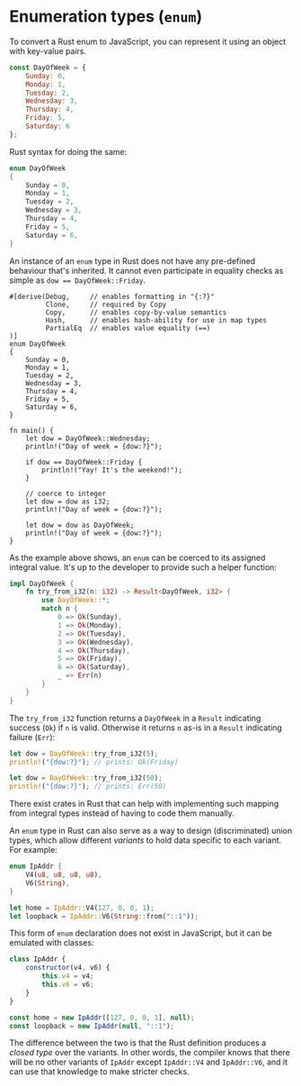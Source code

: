 # Enumeration types (`enum`)

To convert a Rust enum to JavaScript, you can represent it using an object with key-value pairs.

```js
const DayOfWeek = {
    Sunday: 0,
    Monday: 1,
    Tuesday: 2,
    Wednesday: 3,
    Thursday: 4,
    Friday: 5,
    Saturday: 6
};
```

Rust syntax for doing the same:

```rust
enum DayOfWeek
{
    Sunday = 0,
    Monday = 1,
    Tuesday = 2,
    Wednesday = 3,
    Thursday = 4,
    Friday = 5,
    Saturday = 6,
}
```

An instance of an `enum` type in Rust does not have any pre-defined behaviour that's inherited. It cannot even participate in equality checks as simple as `dow == DayOfWeek::Friday`.<!-- To bring it somewhat on par in function with an `enum` in C#, use [the `#derive` attribute][derive] to automatically have macros implement the commonly needed functionality:-->

```rust,does_not_compile
#[derive(Debug,     // enables formatting in "{:?}"
         Clone,     // required by Copy
         Copy,      // enables copy-by-value semantics
         Hash,      // enables hash-ability for use in map types
         PartialEq  // enables value equality (==)
)]
enum DayOfWeek
{
    Sunday = 0,
    Monday = 1,
    Tuesday = 2,
    Wednesday = 3,
    Thursday = 4,
    Friday = 5,
    Saturday = 6,
}

fn main() {
    let dow = DayOfWeek::Wednesday;
    println!("Day of week = {dow:?}");

    if dow == DayOfWeek::Friday {
        println!("Yay! It's the weekend!");
    }

    // coerce to integer
    let dow = dow as i32;
    println!("Day of week = {dow:?}");

    let dow = dow as DayOfWeek;
    println!("Day of week = {dow:?}");
}
```

As the example above shows, an `enum` can be coerced to its assigned integral value.<!--, but the opposite is not possible as in C# (although that sometimes has the downside in C#/.NET that an `enum` instance can hold an unrepresented value). Instead,--> It's up to the developer to provide such a helper function:

```rust
impl DayOfWeek {
    fn try_from_i32(n: i32) -> Result<DayOfWeek, i32> {
        use DayOfWeek::*;
        match n {
            0 => Ok(Sunday),
            1 => Ok(Monday),
            2 => Ok(Tuesday),
            3 => Ok(Wednesday),
            4 => Ok(Thursday),
            5 => Ok(Friday),
            6 => Ok(Saturday),
            _ => Err(n)
        }
    }
}
```

The `try_from_i32` function returns a `DayOfWeek` in a `Result` indicating success (`Ok`) if `n` is valid. Otherwise it returns `n` as-is in a `Result` indicating failure (`Err`):

```rust
let dow = DayOfWeek::try_from_i32(5);
println!("{dow:?}"); // prints: Ok(Friday)

let dow = DayOfWeek::try_from_i32(50);
println!("{dow:?}"); // prints: Err(50)
```

There exist crates in Rust that can help with implementing such mapping from integral types instead of having to code them manually.

An `enum` type in Rust can also serve as a way to design (discriminated) union types, which allow different _variants_ to hold data specific to each variant.
For example:

```rust
enum IpAddr {
    V4(u8, u8, u8, u8),
    V6(String),
}

let home = IpAddr::V4(127, 0, 0, 1);
let loopback = IpAddr::V6(String::from("::1"));
```

This form of `enum` declaration does not exist in JavaScript, but it can be emulated with classes:

```js
class IpAddr {
    constructor(v4, v6) {
        this.v4 = v4;
        this.v6 = v6;
    }
}

const home = new IpAddr([127, 0, 0, 1], null);
const loopback = new IpAddr(null, "::1");
```

The difference between the two is that the Rust definition produces a _closed type_ over the variants. In other words, the compiler knows that there will be no other variants of `IpAddr` except `IpAddr::V4` and `IpAddr::V6`, and it can use that knowledge to make stricter checks.<!-- For example, in a `match` expression that's akin to C#'s `switch` expression, the Rust compiler will fail code unless all variants are covered. In contrast, the emulation with C# actually creates a class hierarchy (albeit very succinctly expressed) and since `IpAddr` is an _abstract base class_, the set of all types it can represent is unknown to the compiler.-->

  [derive]: https://doc.rust-lang.org/stable/reference/attributes/derive.html
